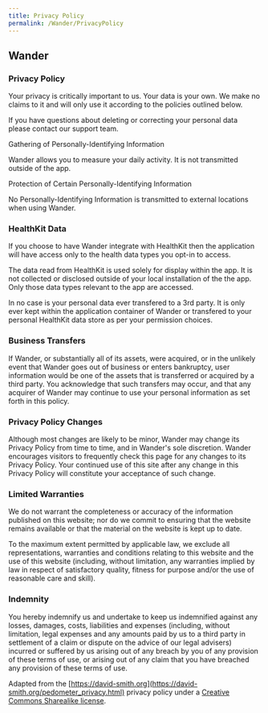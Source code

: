 ```yaml
---
title: Privacy Policy
permalink: /Wander/PrivacyPolicy
---
```

## Wander

### Privacy Policy

Your privacy is critically important to us. Your data is your own. We make no claims to it and will only use it according to the policies outlined below.

If you have questions about deleting or correcting your personal data please contact our support team.

Gathering of Personally-Identifying Information

Wander allows you to measure your daily activity. It is not transmitted outside of the app.

Protection of Certain Personally-Identifying Information

No Personally-Identifying Information is transmitted to external locations when using Wander.

### HealthKit Data

If you choose to have Wander integrate with HealthKit then the application will have access only to the health data types you opt-in to access.

The data read from HealthKit is used solely for display within the app. It is not collected or disclosed outside of your local installation of the the app. Only those data types relevant to the app are accessed.

In no case is your personal data ever transfered to a 3rd party. It is only ever kept within the application container of Wander or transfered to your personal HealthKit data store as per your permission choices.

### Business Transfers

If Wander, or substantially all of its assets, were acquired, or in the unlikely event that Wander goes out of business or enters bankruptcy, user information would be one of the assets that is transferred or acquired by a third party. You acknowledge that such transfers may occur, and that any acquirer of Wander may continue to use your personal information as set forth in this policy.

### Privacy Policy Changes

Although most changes are likely to be minor, Wander may change its Privacy Policy from time to time, and in Wander's sole discretion. Wander encourages visitors to frequently check this page for any changes to its Privacy Policy. Your continued use of this site after any change in this Privacy Policy will constitute your acceptance of such change.

### Limited Warranties

We do not warrant the completeness or accuracy of the information published on this website; nor do we commit to ensuring that the website remains available or that the material on the website is kept up to date. 

To the maximum extent permitted by applicable law, we exclude all representations, warranties and conditions relating to this website and the use of this website (including, without limitation, any warranties implied by law in respect of satisfactory quality, fitness for purpose and/or the use of reasonable care and skill).

### Indemnity

You hereby indemnify us and undertake to keep us indemnified against any losses, damages, costs, liabilities and expenses (including, without limitation, legal expenses and any amounts paid by us to a third party in settlement of a claim or dispute on the advice of our legal advisers) incurred or suffered by us arising out of any breach by you of any provision of these terms of use, or arising out of any claim that you have breached any provision of these terms of use.

Adapted from the [https://david-smith.org](https://david-smith.org/pedometer_privacy.html) privacy policy under a [Creative Commons Sharealike license](http://creativecommons.org/licenses/by-sa/2.5/).